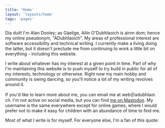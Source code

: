 ```yaml
---
title: 'Home'
layout: 'layouts/home'
tags: 'pages'
---
```


Dia duit! I'm Alan Dooley; as Gáelige, Ailín O'Dubhlaoich is ainm dom; hence my online pseudonym, "ADubhlaoich". My areas of professional interest are software accessibility and technical writing. I currently make a living doing the latter, but it doesn't preclude me from continuing to work a little bit on everything - including this website.

I write about whatever has my interest at a given point in time. Part of why I'm maintaining this website is to push myself to try build in public for all of my interests, technology or otherwise. Right now my main hobby and community is swing dancing, so you'll notice a lot of my writing revolves around it.

If you'd like to learn more about me, you can email me at web＠adubhlaoi․ch. I'm not active on social media, but you can find [me on Mastodon](https://mastodon.ie/@adubhlaoich). My username is the same everywhere except for online games, where I would prefer not to make it easy for children with an abundance of time to find me.

Most of what I write is for myself. For everyone else, I'm a fan of this quote:
